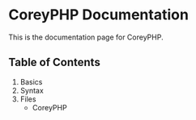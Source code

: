 
# CoreyPHP Documentation

This is the documentation page for CoreyPHP.

## Table of Contents

1. Basics
2. Syntax
3. Files
    - CoreyPHP